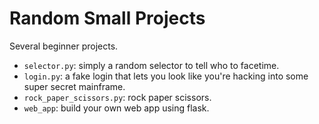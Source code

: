 # Random Small Projects

Several beginner projects.

- `selector.py`: simply a random selector to tell who to facetime.
- `login.py`: a fake login that lets you look like you're hacking into some super secret mainframe.
- `rock_paper_scissors.py`: rock paper scissors.
- `web_app`: build your own web app using flask.
